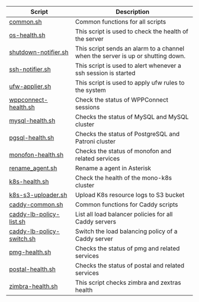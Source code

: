 | Script | Description |
|--|--|
| [common.sh](https://github.com/monobilisim/mono.sh/blob/main/scripts/common.sh) | Common functions for all scripts |
| [os-health.sh](https://github.com/monobilisim/mono.sh/blob/main/scripts/os-health.sh) | This script is used to check the health of the server |
| [shutdown-notifier.sh](https://github.com/monobilisim/mono.sh/blob/main/scripts/shutdown-notifier.sh) | This script sends an alarm to a channel when the server is up or shutting down. |
| [ssh-notifier.sh](https://github.com/monobilisim/mono.sh/blob/main/scripts/ssh-notifier.sh) | This script is used to alert whenever a ssh session is started |
| [ufw-applier.sh](https://github.com/monobilisim/mono.sh/blob/main/scripts/ufw-applier.sh) | This script is used to apply ufw rules to the system |
| [wppconnect-health.sh](https://github.com/monobilisim/mono.sh/blob/main/scripts/wppconnect-health.sh) | Check the status of WPPConnect sessions |
| [mysql-health.sh](https://github.com/monobilisim/mono.sh/blob/main/scripts/mysql-health.sh) | Checks the status of MySQL and MySQL cluster |
| [pgsql-health.sh](https://github.com/monobilisim/mono.sh/blob/main/scripts/pgsql-health.sh) | Checks the status of PostgreSQL and Patroni cluster |
| [monofon-health.sh](https://github.com/monobilisim/mono.sh/blob/main/scripts/monofon-health.sh) | Checks the status of monofon and related services |
| [rename_agent.sh](https://github.com/monobilisim/mono.sh/blob/main/scripts/rename_agent.sh) | Rename a agent in Asterisk |
| [k8s-health.sh](https://github.com/monobilisim/mono.sh/blob/main/scripts/k8s-health.sh) | Check the health of the mono-k8s cluster |
| [k8s-s3-uploader.sh](https://github.com/monobilisim/mono.sh/blob/main/scripts/k8s-s3-uploader.sh) | Upload K8s resource logs to S3 bucket |
| [caddy-common.sh](https://github.com/monobilisim/mono.sh/blob/main/scripts/caddy-common.sh) | Common functions for Caddy scripts |
| [caddy-lb-policy-list.sh](https://github.com/monobilisim/mono.sh/blob/main/scripts/caddy-lb-policy-list.sh) | List all load balancer policies for all Caddy servers |
| [caddy-lb-policy-switch.sh](https://github.com/monobilisim/mono.sh/blob/main/scripts/caddy-lb-policy-switch.sh) | Switch the load balancing policy of a Caddy server |
| [pmg-health.sh](https://github.com/monobilisim/mono.sh/blob/main/scripts/pmg-health.sh) | Checks the status of pmg and related services |
| [postal-health.sh](https://github.com/monobilisim/mono.sh/blob/main/scripts/postal-health.sh) | Checks the status of postal and related services |
| [zimbra-health.sh](https://github.com/monobilisim/mono.sh/blob/main/scripts/zimbra-health.sh) | This script checks zimbra and zextras health |
